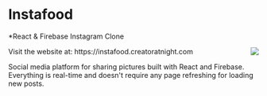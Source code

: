 # Instafood
*React &amp; Firebase Instagram Clone

<img align="right" src="https://creatoratnight.com/github/instafood_logo.png">
Visit the website at: https://instafood.creatoratnight.com

Social media platform for sharing pictures built with React and Firebase.
Everything is real-time and doesn't require any page refreshing for loading new posts.

